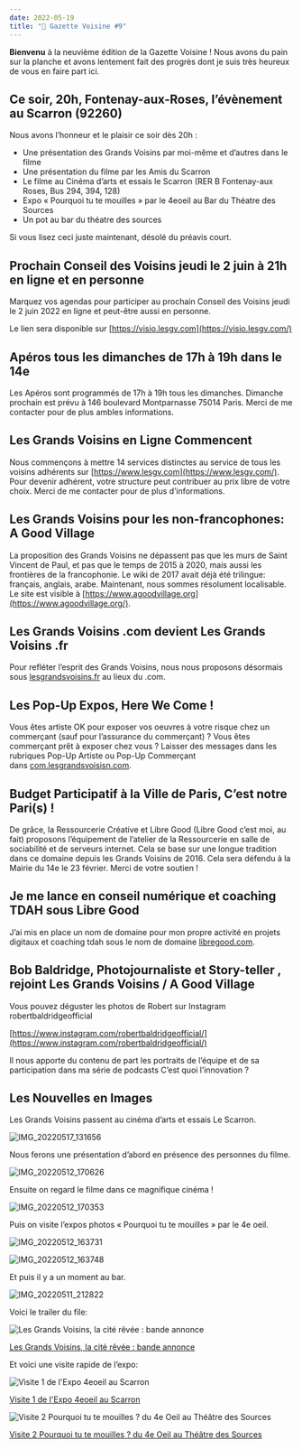 ```yaml
---
date: 2022-05-19
title: "📰 Gazette Voisine #9"
---
```

**Bienvenu** à la neuvième édition de la Gazette Voisine ! Nous avons du pain sur la planche et avons lentement fait des progrès dont je suis très heureux de vous en faire part ici.

## [](https://forum.lesgrandsvoisins.com/t/la-gazette-voisine-9/285#ce-soir-20h-fontenay-aux-roses-lvnement-au-scarron-92260-1)Ce soir, 20h, Fontenay-aux-Roses, l’évènement au Scarron (92260)

Nous avons l’honneur et le plaisir ce soir dès 20h :

- Une présentation des Grands Voisins par moi-même et d’autres dans le filme
- Une présentation du filme par les Amis du Scarron
- Le filme au Cinéma d’arts et essais le Scarron (RER B Fontenay-aux Roses, Bus 294, 394, 128)
- Expo « Pourquoi tu te mouilles » par le 4eoeil au Bar du Théatre des Sources
- Un pot au bar du théatre des sources

Si vous lisez ceci juste maintenant, désolé du préavis court.

## [](https://forum.lesgrandsvoisins.com/t/la-gazette-voisine-9/285#prochain-conseil-des-voisins-jeudi-le-2-juin-21h-en-ligne-et-en-personne-2)Prochain Conseil des Voisins jeudi le 2 juin à 21h en ligne et en personne

Marquez vos agendas pour participer au prochain Conseil des Voisins jeudi le 2 juin 2022 en ligne et peut-être aussi en personne.

Le lien sera disponible sur [https://visio.lesgv.com](https://visio.lesgv.com/)

## [](https://forum.lesgrandsvoisins.com/t/la-gazette-voisine-9/285#apros-tous-les-dimanches-de-17h-19h-dans-le-14e-3)Apéros tous les dimanches de 17h à 19h dans le 14e

Les Apéros sont programmés de 17h à 19h tous les dimanches. Dimanche prochain est prévu à 146 boulevard Montparnasse 75014 Paris. Merci de me contacter pour de plus ambles informations.

## [](https://forum.lesgrandsvoisins.com/t/la-gazette-voisine-9/285#les-grands-voisins-en-ligne-commencent-4)Les Grands Voisins en Ligne Commencent

Nous commençons à mettre 14 services distinctes au service de tous les voisins adhérents sur [https://www.lesgv.com](https://www.lesgv.com/). Pour devenir adhérent, votre structure peut contribuer au prix libre de votre choix. Merci de me contacter pour de plus d’informations.

## [](https://forum.lesgrandsvoisins.com/t/la-gazette-voisine-9/285#les-grands-voisins-pour-les-non-francophones-a-good-village-5)Les Grands Voisins pour les non-francophones: A Good Village

La proposition des Grands Voisins ne dépassent pas que les murs de Saint Vincent de Paul, et pas que le temps de 2015 à 2020, mais aussi les frontières de la francophonie. Le wiki de 2017 avait déjà été trilingue: français, anglais, arabe. Maintenant, nous sommes résolument localisable. Le site est visible à [https://www.agoodvillage.org](https://www.agoodvillage.org/).

## [](https://forum.lesgrandsvoisins.com/t/la-gazette-voisine-9/285#les-grands-voisins-com-devient-les-grands-voisins-fr-6)Les Grands Voisins .com devient Les Grands Voisins .fr

Pour refléter l’esprit des Grands Voisins, nous nous proposons désormais sous [lesgrandsvoisins.fr](http://lesgrandsvoisins.fr/) au lieux du .com.

## [](https://forum.lesgrandsvoisins.com/t/la-gazette-voisine-9/285#les-pop-up-expos-here-we-come-7)Les Pop-Up Expos, Here We Come !

Vous êtes artiste OK pour exposer vos oeuvres à votre risque chez un commerçant (sauf pour l’assurance du commerçant) ? Vous êtes commerçant prêt à exposer chez vous ? Laisser des messages dans les rubriques Pop-Up Artiste ou Pop-Up Commerçant dans [com.lesgrandsvoisisn.com](http://com.lesgrandsvoisisn.com/).

## [](https://forum.lesgrandsvoisins.com/t/la-gazette-voisine-9/285#budget-participatif-la-ville-de-paris-cest-notre-paris-8)Budget Participatif à la Ville de Paris, C’est notre Pari(s) !

De grâce, la Ressourcerie Créative et Libre Good (Libre Good c’est moi, au fait) proposons l’équipement de l’atelier de la Ressourcerie en salle de sociabilité et de serveurs internet. Cela se base sur une longue tradition dans ce domaine depuis les Grands Voisins de 2016. Cela sera défendu à la Mairie du 14e le 23 février. Merci de votre soutien !

## [](https://forum.lesgrandsvoisins.com/t/la-gazette-voisine-9/285#je-me-lance-en-conseil-numrique-et-coaching-tdah-sous-libre-good-9)Je me lance en conseil numérique et coaching TDAH sous Libre Good

J’ai mis en place un nom de domaine pour mon propre activité en projets digitaux et coaching tdah sous le nom de domaine [libregood.com](http://libregood.com/).

## [](https://forum.lesgrandsvoisins.com/t/la-gazette-voisine-9/285#bob-baldridge-photojournaliste-et-story-teller-rejoint-les-grands-voisins-a-good-village-10)Bob Baldridge, Photojournaliste et Story-teller , rejoint Les Grands Voisins / A Good Village

Vous pouvez déguster les photos de Robert sur Instagram robertbaldridgeofficial

[https://www.instagram.com/robertbaldridgeofficial/](https://www.instagram.com/robertbaldridgeofficial/)

Il nous apporte du contenu de part les portraits de l’équipe et de sa participation dans ma série de podcasts C’est quoi l’innovation ?

## [](https://forum.lesgrandsvoisins.com/t/la-gazette-voisine-9/285#les-nouvelles-en-images-11)Les Nouvelles en Images

Les Grands Voisins passent au cinéma d’arts et essais Le Scarron.

![IMG_20220517_131656](https://com.grandsvoisins.com/uploads/default/original/1X/3ae0f120cadca7048e0554842889a6e2a4c67493.jpeg)

Nous ferons une présentation d’abord en présence des personnes du filme.

![IMG_20220512_170626](https://com.grandsvoisins.com/uploads/default/original/1X/e98df29bef7b3ffe685ad15e0193e8be1be22c3c.jpeg)

Ensuite on regard le filme dans ce magnifique cinéma !

![IMG_20220512_170353](https://com.grandsvoisins.com/uploads/default/original/1X/9acb2cbca4023e6b36a348a2367dc4ccc2169297.jpeg)

Puis on visite l’expos photos « Pourquoi tu te mouilles » par le 4e oeil.

![IMG_20220512_163731](https://com.grandsvoisins.com/uploads/default/original/1X/93386dc14971ad3ba997c076125907408450d13b.jpeg)

![IMG_20220512_163748](https://com.grandsvoisins.com/uploads/default/original/1X/8699c7052dae4c185ffcd2c38190fcaa992a1541.jpeg)

Et puis il y a un moment au bar.

![IMG_20220511_212822](https://com.grandsvoisins.com/uploads/default/original/1X/ff2f2d9fdfeb3ba3fb4e8ecac4e4cd699222bf4e.jpeg)

Voici le trailer du file:

![](https://com.grandsvoisins.com/uploads/default/original/1X/a84f5160be90c13815030979274cdffc78eaa1a4.jpeg "Les Grands Voisins, la cité rêvée : bande annonce")

[Les Grands Voisins, la cité rêvée : bande annonce](https://www.youtube.com/watch?v=budyDXkH3r4)

Et voici une visite rapide de l’expo:

![](https://com.grandsvoisins.com/uploads/default/original/1X/c9a0aef8d025acc7ebb26be0a398886d4278a20a.jpeg "Visite 1 de l'Expo 4eoeil au Scarron")

[Visite 1 de l'Expo 4eoeil au Scarron](https://www.youtube.com/watch?v=hbaG10rM8Ho)

![](https://com.grandsvoisins.com/uploads/default/original/1X/689a305ad4306b0923b2d5c87bd346e24c4736cb.jpeg "Visite 2 Pourquoi tu te mouilles ? du 4e Oeil au Théâtre des Sources")

[Visite 2 Pourquoi tu te mouilles ? du 4e Oeil au Théâtre des Sources](https://www.youtube.com/watch?v=CKDexMOAYfU)